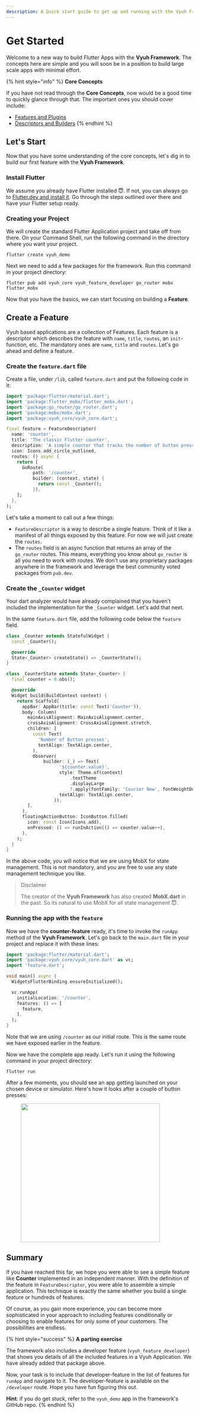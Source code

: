 ```yaml
---
description: A Quick start guide to get up and running with the Vyuh Framework
---
```


# Get Started

Welcome to a new way to build Flutter Apps with the **Vyuh Framework**. The concepts here are simple and you will soon be in a position to build large scale apps with minimal effort.

{% hint style="info" %}
**Core Concepts**



If you have not read through the **Core Concepts**, now would be a good time to quickly glance through that. The important ones you should cover include:

* [Features and Plugins](../../concepts/features-and-plugins.md)
* [Descriptors and Builders](../../concepts/descriptors-and-builders.md)
{% endhint %}

## Let's Start

Now that you have some understanding of the core concepts, let's dig in to build our first feature with the **Vyuh Framework**.

### Install Flutter

We assume you already have Flutter installed 😇. If not, you can always go to [Flutter.dev and install it](https://docs.flutter.dev/get-started/install). Go through the steps outlined over there and have your Flutter setup ready.

### Creating your Project

We will create the standard Flutter Application project and take off from there. On your Command Shell, run the following command in the directory where you want your project.

```shell
flutter create vyuh_demo
```

Next we need to add a few packages for the framework. Run this command in your project directory:

```shell
flutter pub add vyuh_core vyuh_feature_developer go_router mobx flutter_mobx
```

Now that you have the basics, we can start focusing on building a **Feature**.

## Create a Feature

Vyuh based applications are a collection of Features. Each feature is a descriptor which describes the feature with `name`, `title`, `routes`, an `init`-function, etc. The mandatory ones are `name`, `title` and `routes`. Let's go ahead and define a feature.

### Create the `feature.dart` file

Create a file, under `/lib`, called `feature.dart` and put the following code in it:

```dart
import 'package:flutter/material.dart';
import 'package:flutter_mobx/flutter_mobx.dart';
import 'package:go_router/go_router.dart';
import 'package:mobx/mobx.dart';
import 'package:vyuh_core/vyuh_core.dart';

final feature = FeatureDescriptor(
  name: 'counter',
  title: 'The classic Flutter counter',
  description: 'A simple counter that tracks the number of button presses',
  icon: Icons.add_circle_outlined,
  routes: () async {
    return [
      GoRoute(
          path: '/counter',
          builder: (context, state) {
            return const _Counter();
          }),
    ];
  },
);

```

Let's take a moment to call out a few things:

* `FeatureDescriptor` is a way to describe a single feature. Think of it like a manifest of all things exposed by this feature. For now we will just create the `routes`.
* The `routes` field is an async function that returns an array of the `go_router` routes. This means, everything you know about `go_router` is all you need to work with routes. We don't use any proprietary packages anywhere in the framework and leverage the best community voted packages from `pub.dev`.

### Create the `_Counter` widget

Your dart analyzer would have already complained that you haven't included the implementation for the `_Counter` widget. Let's add that next.

In the same `feature.dart` file, add the following code below the `feature` field.

```dart
class _Counter extends StatefulWidget {
  const _Counter();

  @override
  State<_Counter> createState() => _CounterState();
}

class _CounterState extends State<_Counter> {
  final counter = 0.obs();

  @override
  Widget build(BuildContext context) {
    return Scaffold(
      appBar: AppBar(title: const Text('Counter')),
      body: Column(
        mainAxisAlignment: MainAxisAlignment.center,
        crossAxisAlignment: CrossAxisAlignment.stretch,
        children: [
          const Text(
            'Number of Button presses',
            textAlign: TextAlign.center,
          ),
          Observer(
              builder: (_) => Text(
                    '${counter.value}',
                    style: Theme.of(context)
                        .textTheme
                        .displayLarge
                        ?.apply(fontFamily: 'Courier New', fontWeightDelta: 2),
                    textAlign: TextAlign.center,
                  )),
        ],
      ),
      floatingActionButton: IconButton.filled(
        icon: const Icon(Icons.add),
        onPressed: () => runInAction(() => counter.value++),
      ),
    );
  }
}
```

In the above code, you will notice that we are using MobX for state management. This is not mandatory, and you are free to use any state management technique you like.

> Disclaimer
>
> The creator of the **Vyuh Framework** has also created **MobX.dart** in the past. So its natural to use MobX for all state management 😇.

### Running the app with the `feature`

Now we have the **counter-feature** ready, it's time to invoke the `runApp` method of the **Vyuh Framework**. Let's go back to the `main.dart` file in your project and replace it with these lines:

```dart
import 'package:flutter/material.dart';
import 'package:vyuh_core/vyuh_core.dart' as vc;
import 'feature.dart';

void main() async {
  WidgetsFlutterBinding.ensureInitialized();

  vc.runApp(
    initialLocation: '/counter',
    features: () => [
      feature,
    ],
  );
}

```

Note that we are using `/counter` as our initial route. This is the same route we have exposed earlier in the feature.

Now we have the complete app ready. Let's run it using the following command in your project directory:

```shell
flutter run
```

After a few moments, you should see an app getting launched on your chosen device or simulator. Here's how it looks after a couple of button presses:

<figure><img src="../../.gitbook/assets/simulator.png" alt="" width="375"><figcaption></figcaption></figure>

## Summary

If you have reached this far, we hope you were able to see a simple feature like **Counter** implemented in an independent manner. With the definition of the feature in `FeatureDescriptor`, you were able to assemble a simple application. This technique is exactly the same whether you build a single feature or hundreds of features.

Of course, as you gain more experience, you can become more sophisticated in your approach to including features conditionally or choosing to enable features for only some of your customers. The possibilities are endless.

{% hint style="success" %}
**A parting exercise**

The framework also includes a developer feature (`vyuh_feature_developer`) that shows you details of all the included features in a Vyuh Application. We have already added that package above.

Now, your task is to include that developer-feature in the list of features for `runApp` and navigate to it. The developer-feature is available on the `/developer` route. Hope you have fun figuring this out.

**Hint**: if you do get stuck, refer to the `vyuh_demo` app in the framework's GitHub repo.
{% endhint %}
